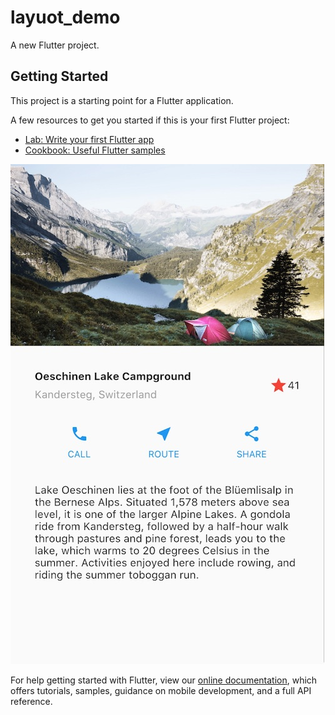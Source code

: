 # layuot_demo

A new Flutter project.

## Getting Started

This project is a starting point for a Flutter application.

A few resources to get you started if this is your first Flutter project:

- [Lab: Write your first Flutter app](https://flutter.dev/docs/get-started/codelab)
- [Cookbook: Useful Flutter samples](https://flutter.dev/docs/cookbook)

![img](https://github.com/VitiNho-Dev/Flutter-Layout-Demo/blob/master/images/lakes.jpg)

For help getting started with Flutter, view our
[online documentation](https://flutter.dev/docs), which offers tutorials,
samples, guidance on mobile development, and a full API reference.
